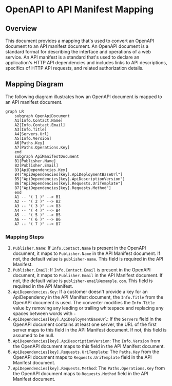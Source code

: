 # OpenAPI to API Manifest Mapping

## Overview

This document provides a mapping that's used to convert an OpenAPI document to an API manifest document. An OpenAPI document is a standard format for describing the interface and operations of a web service. An API manifest is a standard that's used to declare an application's HTTP API dependencies and includes links to API descriptions, specifics of HTTP API requests, and related authorization details.

## Mapping Diagram

The following diagram illustrates how an OpenAPI document is mapped to an API manifest document.

``` mermaid
graph LR
    subgraph OpenApiDocument
    A1[Info.Contact.Name]
    A2[Info.Contact.Email]
    A3[Info.Title]
    A4[Servers.Url]
    A5[Info.Version]
    A6[Paths.Key]
    A7[Paths.Operations.Key]
    end
    subgraph ApiManifestDocument
    B1[Publisher.Name]
    B2[Publisher.Email]
    B3[ApiDependencies.Key]
    B4["ApiDependencies[key].ApiDeploymentBaseUrl"]
    B5["ApiDependencies[key].ApiDescriptionVersion"]
    B6["ApiDependencies[key].Requests.UriTemplate"]
    B7["ApiDependencies[key].Requests.Method"]
    end
    A1 -- "( 1 )" --> B1
    A2 -- "( 2 )" --> B2
    A3 -- "( 3 )" --> B3
    A4 -- "( 4 )" --> B4
    A5 -- "( 5 )" --> B5
    A6 -- "( 6 )" --> B6
    A7 -- "( 7 )" --> B7
```

### Mapping Steps

1. `Publisher.Name`: If `Info.Contact.Name` is present in the OpenAPI document, it maps to `Publisher.Name` in the API Manifest document. If not, the default value is `publisher-name`. This field is required in the API Manifest.
2. `Publisher.Email`: If `Info.Contact.Email` is present in the OpenAPI document, it maps to `Publisher.Email` in the API Manifest document. If not, the default value is `publisher-email@example.com`. This field is required in the API Manifest.
3. `ApiDependencies.Key`: If a customer doesn't provide a key for an ApiDependency in the API Manifest document, the `Info.Title` from the OpenAPI document is used. The converter modifies the `Info.Title` value by removing any leading or trailing whitespace and replacing any spaces between words with `-`
4. `ApiDependencies[key].ApiDeploymentBaseUrl`: If the `Servers` field in the OpenAPI document contains at least one server, the URL of the first server maps to this field in the API Manifest document. If not, this field is assumed to be null.
5. `ApiDependencies[key].ApiDescriptionVersion`: The `Info.Version` from the OpenAPI document maps to this field in the API Manifest document.
6. `ApiDependencies[key].Requests.UriTemplate`: The `Paths.Key` from the OpenAPI document maps to `Requests.UriTemplate` field in the API Manifest document.
7. `ApiDependencies[key].Requests.Method`: The `Paths.Operations.Key` from the OpenAPI document maps to `Requests.Method` field in the API Manifest document.
